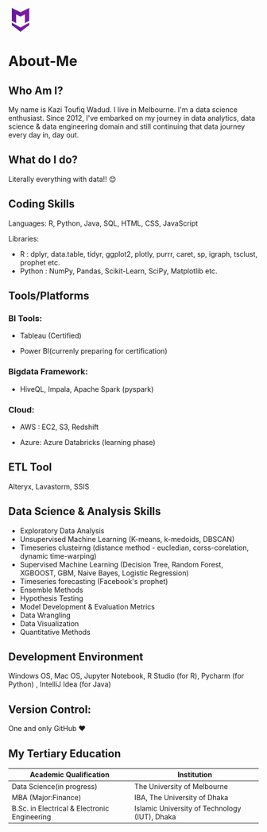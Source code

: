 ![alt text](https://github.com/adam-p/markdown-here/raw/master/src/common/images/icon48.png "Logo Title Text 1")


# About-Me

## Who Am I?
My name is Kazi Toufiq Wadud. I live in Melbourne. I'm a data science enthusiast. Since 2012, I've embarked on my journey in data analytics, data science & data engineering domain and still continuing that data journey every day in, day out.   

## What do I do?
Literally everything with data!! 😊 


## Coding Skills
Languages: R, Python, Java, SQL, HTML, CSS, JavaScript

Libraries: 
  - R : dplyr, data.table, tidyr, ggplot2, plotly, purrr, caret, sp, igraph, tsclust, prophet etc.
  - Python : NumPy, Pandas, Scikit-Learn, SciPy, Matplotlib etc.
  


## Tools/Platforms
### BI Tools:

* Tableau (Certified)

* Power BI(currenly preparing for certification)

### Bigdata Framework:

  - HiveQL, Impala, Apache Spark (pyspark) 
 
### Cloud:

  * AWS : EC2, S3, Redshift

  * Azure: Azure Databricks (learning phase)


## ETL Tool
Alteryx, Lavastorm, SSIS

## Data Science & Analysis Skills
* Exploratory Data Analysis 
* Unsupervised Machine Learning (K-means, k-medoids, DBSCAN)
* Timeseries clusteirng (distance method - eucledian, corss-corelation, dynamic time-warping) 
* Supervised Machine Learning (Decision Tree, Random Forest, XGBOOST, GBM, Naive Bayes, Logistic Regression)
* Timeseries forecasting (Facebook's prophet)
* Ensemble Methods
* Hypothesis Testing
* Model Development & Evaluation Metrics
* Data Wrangling 
* Data Visualization 
* Quantitative Methods

## Development Environment
Windows OS, Mac OS, Jupyter Notebook, R Studio (for R), Pycharm (for Python) , IntelliJ Idea (for Java)

## Version Control: 
One and only GitHub ❤️

## My Tertiary Education

| Academic Qualification | Institution          
| ------------- |-------------|
| Data Science(in progress)| The University of Melbourne | 
| MBA (Major:Finance)   | IBA, The University of Dhaka |  
| B.Sc. in Electrical & Electronic Engineering| Islamic University of Technology (IUT), Dhaka | 



